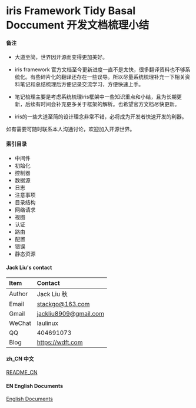 # iris Framework Tidy Basal Doccument 开发文档梳理小结

#### 备注

* 大道至简，世界因开源而变得更加美好。

* iris framework 官方文档至今更新进度一直不是太快，很多翻译资料也不够系统化。有些碎片化的翻译还存在一些误导。所以尽量系统梳理补充一下相关资料笔记和总结梳理后方便记录交流学习，方便快速上手。

* 笔记梳理主要是考虑系统梳理iris框架中一些知识重点和小结，且为长期更新，后续有时间会补充更多关于框架的解析。也希望官方文档尽快更新。

* iris的一些大道至简的设计理念非常不错，必将成为开发者快速开发的利器。

如有需要可随时联系本人沟通讨论，欢迎加入开源世界。

#### 索引目录

* 中间件
* 初始化
* 控制器
* 数据源
* 日志
* 注意事项
* 目录结构
* 网络请求
* 视图
* 认证
* 路由
* 配置
* 错误
* 静态资源


#### Jack Liu's contact
| Item  | Contact |
| :------ | :---------- |
| Author | Jack Liu 秋 |
| Email | stackgo@163.com |
| Gmail | jackliu8909@gmail.com |
| WeChat | laulinux |
| QQ | 404691073 |
| Blog | https://wdft.com |

#### zh_CN 中文
[README_CN](https://github.com/iotd/iris-doc/tree/master/zh_CN)

#### EN English Documents
[English Documents](https://github.com/iotd/iris-doc/tree/master/EN)


